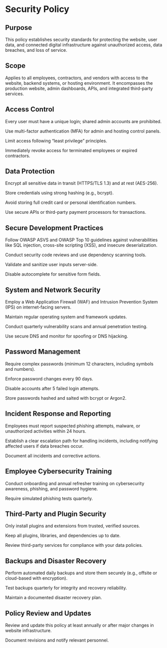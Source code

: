 # Security Policy
## Purpose
This policy establishes security standards for protecting the website, user data, and connected digital infrastructure against unauthorized access, data breaches, and loss of service.​

## Scope
Applies to all employees, contractors, and vendors with access to the website, backend systems, or hosting environment. It encompasses the production website, admin dashboards, APIs, and integrated third-party services.​

## Access Control
Every user must have a unique login; shared admin accounts are prohibited.​

Use multi-factor authentication (MFA) for admin and hosting control panels.

Limit access following “least privilege” principles.

Immediately revoke access for terminated employees or expired contractors.​

## Data Protection
Encrypt all sensitive data in transit (HTTPS/TLS 1.3) and at rest (AES-256).​

Store credentials using strong hashing (e.g., bcrypt).

Avoid storing full credit card or personal identification numbers.

Use secure APIs or third-party payment processors for transactions.​

## Secure Development Practices
Follow OWASP ASVS and OWASP Top 10 guidelines against vulnerabilities like SQL injection, cross-site scripting (XSS), and insecure deserialization.​

Conduct security code reviews and use dependency scanning tools.

Validate and sanitize user inputs server-side.

Disable autocomplete for sensitive form fields.​

## System and Network Security
Employ a Web Application Firewall (WAF) and Intrusion Prevention System (IPS) on internet-facing servers.​

Maintain regular operating system and framework updates.

Conduct quarterly vulnerability scans and annual penetration testing.​

Use secure DNS and monitor for spoofing or DNS hijacking.​

## Password Management
Require complex passwords (minimum 12 characters, including symbols and numbers).​

Enforce password changes every 90 days.

Disable accounts after 5 failed login attempts.

Store passwords hashed and salted with bcrypt or Argon2.​

## Incident Response and Reporting
Employees must report suspected phishing attempts, malware, or unauthorized activities within 24 hours.

Establish a clear escalation path for handling incidents, including notifying affected users if data breaches occur.​

Document all incidents and corrective actions.

## Employee Cybersecurity Training
Conduct onboarding and annual refresher training on cybersecurity awareness, phishing, and password hygiene.​

Require simulated phishing tests quarterly.

## Third-Party and Plugin Security
Only install plugins and extensions from trusted, verified sources.

Keep all plugins, libraries, and dependencies up to date.

Review third-party services for compliance with your data policies.​

## Backups and Disaster Recovery
Perform automated daily backups and store them securely (e.g., offsite or cloud-based with encryption).​

Test backups quarterly for integrity and recovery reliability.

Maintain a documented disaster recovery plan.

## Policy Review and Updates
Review and update this policy at least annually or after major changes in website infrastructure.

Document revisions and notify relevant personnel.